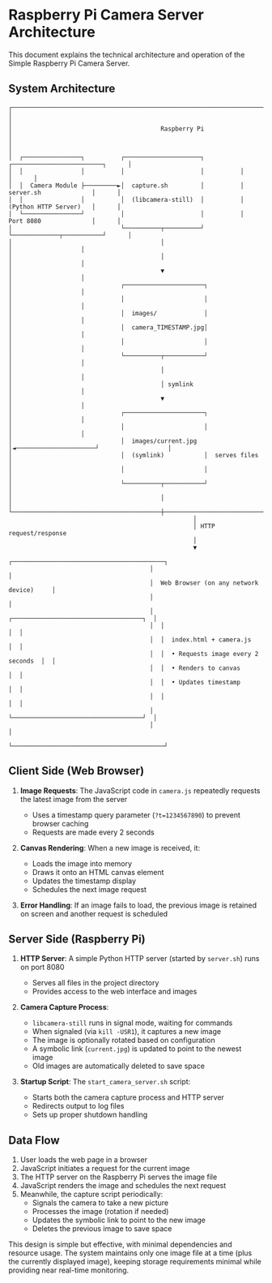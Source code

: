 # Raspberry Pi Camera Server Architecture

This document explains the technical architecture and operation of the Simple Raspberry Pi Camera Server.

## System Architecture

```
┌─────────────────────────────────────────────────────────────────────────────────────────────────┐
│                                                                                                 │
│                                         Raspberry Pi                                            │
│                                                                                                 │
│  ┌────────────────┐          ┌─────────────────────┐          ┌─────────────────────────┐      │
│  │                │          │                     │          │                         │      │
│  │  Camera Module ├─────────►│  capture.sh         │          │  server.sh              │      │
│  │                │          │  (libcamera-still)  │          │  (Python HTTP Server)   │      │
│  └────────────────┘          │                     │          │  Port 8080              │      │
│                              └──────────┬──────────┘          └─────────────┬───────────┘      │
│                                         │                                   │                   │
│                                         │                                   │                   │
│                                         ▼                                   │                   │
│                              ┌──────────────────────┐                       │                   │
│                              │                      │                       │                   │
│                              │  images/             │                       │                   │
│                              │  camera_TIMESTAMP.jpg│                       │                   │
│                              │                      │                       │                   │
│                              └──────────┬───────────┘                       │                   │
│                                         │                                   │                   │
│                                         │ symlink                           │                   │
│                                         ▼                                   │                   │
│                              ┌──────────────────────┐                       │                   │
│                              │                      │                       │                   │
│                              │  images/current.jpg  │◄──────────────────────┘                   │
│                              │  (symlink)           │  serves files                             │
│                              │                      │                                           │
│                              └──────────┬───────────┘                                           │
│                                         │                                                       │
└─────────────────────────────────────────┼───────────────────────────────────────────────────────┘
                                                   │
                                                   │ HTTP request/response
                                                   │
                                                   ▼
                                       ┌──────────────────────────────────────────┐
                                       │                                          │
                                       │  Web Browser (on any network device)     │
                                       │                                          │
                                       │  ┌────────────────────────────────────┐  │
                                       │  │                                    │  │
                                       │  │  index.html + camera.js            │  │
                                       │  │  • Requests image every 2 seconds  │  │
                                       │  │  • Renders to canvas               │  │
                                       │  │  • Updates timestamp               │  │
                                       │  │                                    │  │
                                       │  └────────────────────────────────────┘  │
                                       │                                          │
                                       └──────────────────────────────────────────┘
```

## Client Side (Web Browser)

1. **Image Requests**: The JavaScript code in `camera.js` repeatedly requests the latest image from the server
   - Uses a timestamp query parameter (`?t=1234567890`) to prevent browser caching
   - Requests are made every 2 seconds

2. **Canvas Rendering**: When a new image is received, it:
   - Loads the image into memory
   - Draws it onto an HTML canvas element
   - Updates the timestamp display
   - Schedules the next image request

3. **Error Handling**: If an image fails to load, the previous image is retained on screen and another request is scheduled

## Server Side (Raspberry Pi)

1. **HTTP Server**: A simple Python HTTP server (started by `server.sh`) runs on port 8080
   - Serves all files in the project directory
   - Provides access to the web interface and images

2. **Camera Capture Process**:
   - `libcamera-still` runs in signal mode, waiting for commands
   - When signaled (via `kill -USR1`), it captures a new image
   - The image is optionally rotated based on configuration
   - A symbolic link (`current.jpg`) is updated to point to the newest image
   - Old images are automatically deleted to save space

3. **Startup Script**: The `start_camera_server.sh` script:
   - Starts both the camera capture process and HTTP server
   - Redirects output to log files
   - Sets up proper shutdown handling

## Data Flow

1. User loads the web page in a browser
2. JavaScript initiates a request for the current image
3. The HTTP server on the Raspberry Pi serves the image file
4. JavaScript renders the image and schedules the next request
5. Meanwhile, the capture script periodically:
   - Signals the camera to take a new picture
   - Processes the image (rotation if needed)
   - Updates the symbolic link to point to the new image
   - Deletes the previous image to save space

This design is simple but effective, with minimal dependencies and resource usage. The system maintains only one image file at a time (plus the currently displayed image), keeping storage requirements minimal while providing near real-time monitoring.
